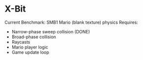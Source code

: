 # X-Bit

Current Benchmark: SMB1 Mario (blank texture) physics
Requires:

- Narrow-phase sweep collision (DONE)
- Broad-phase collision
- Raycasts
- Mario player logic
- Game update loop